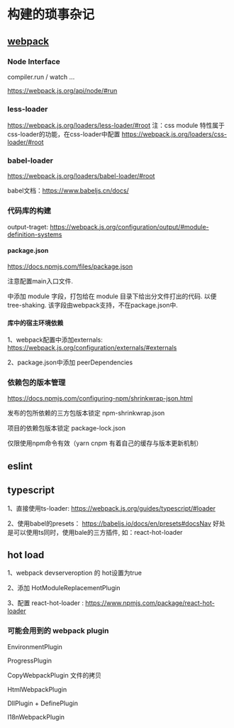 # 构建的琐事杂记


## [webpack](https://www.webpackjs.com/concepts/)


### Node Interface


compiler.run / watch ...

https://webpack.js.org/api/node/#run


### less-loader

https://webpack.js.org/loaders/less-loader/#root
注：css module 特性属于css-loader的功能，在css-loader中配置
https://webpack.js.org/loaders/css-loader/#root


### babel-loader

https://webpack.js.org/loaders/babel-loader/#root

babel文档：https://www.babeljs.cn/docs/

### 代码库的构建

output-traget: https://webpack.js.org/configuration/output/#module-definition-systems

#### package.json

https://docs.npmjs.com/files/package.json

注意配置main入口文件.

中添加 module 字段，打包给在 module 目录下给出分文件打出的代码.
以便tree-shaking. 该字段由webpack支持，不在package.json中.

#### 库中的宿主环境依赖

1、webpack配置中添加externals: https://webpack.js.org/configuration/externals/#externals

2、package.json中添加 peerDependencies

### 依赖包的版本管理

https://docs.npmjs.com/configuring-npm/shrinkwrap-json.html

发布的包所依赖的三方包版本锁定 npm-shrinkwrap.json

项目的依赖包版本锁定 package-lock.json

仅限使用npm命令有效（yarn cnpm 有着自己的缓存与版本更新机制）

## eslint


## typescript

1、直接使用ts-loader: https://webpack.js.org/guides/typescript/#loader

2、使用babel的presets： https://babeljs.io/docs/en/presets#docsNav
好处是可以使用ts同时，使用bale的三方插件, 如：react-hot-loader

## hot load

1、webpack devserveroption 的 hot设置为true

2、添加 HotModuleReplacementPlugin

3、配置 react-hot-loader : https://www.npmjs.com/package/react-hot-loader

### 可能会用到的 webpack plugin

EnvironmentPlugin

ProgressPlugin

CopyWebpackPlugin 文件的拷贝

HtmlWebpackPlugin

DllPlugin + DefinePlugin

I18nWebpackPlugin





